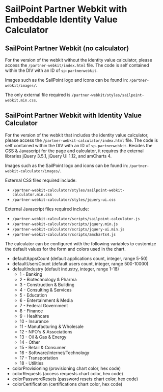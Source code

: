 # SailPoint Partner Webkit with Embeddable Identity Value Calculator

## SailPoint Partner Webkit (no calculator)

For the version of the webkit without the identity value calculator, please access the `/partner-webkit/index.html` file. The code is self contained within the DIV with an ID of `sp-partnerwebkit`.

Images such as the SailPoint logo and icons can be found in: `/partner-webkit/images/`.

The only external file required is `/partner-webkit/styles/sailpoint-webkit.min.css`.

## SailPoint Partner Webkit with Identity Value Calculator

For the version of the webkit that includes the identity value calculator, please access the `/partner-webkit-calculator/index.html` file. The code is self contained within the DIV with an ID of `sp-partnerwebkit`. Besides the CSS & Javascript for the page and calculator, it requires the external libraries jQuery 3.5.1, jQuery UI 1.12, and amCharts 4.

Images such as the SailPoint logo and icons can be found in: `/partner-webkit-calculator/images/`.

External CSS files required include:
- `/partner-webkit-calculator/styles/sailpoint-webkit-calculator.min.css`
- `/partner-webkit-calculator/styles/jquery-ui.css`

External Javascript files required include:
- `/partner-webkit-calculator/scripts/sailpoint-calculator.js`
- `/partner-webkit-calculator/scripts/jquery.min.js`
- `/partner-webkit-calculator/scripts/jquery-ui.min.js`
- `/partner-webkit-calculator/scripts/amcharts4.js`

The calculator can be configured with the following variables to customize the default values for the form and colors used in the chart.
- defaultAppsCount     (default applications count, integer, range 5-50)
- defaultUsersCount    (default users count, integer, range 500-10000)
- defaultIndustry      (default industry, integer, range 1-18)
    - 1 - Banking
    - 2 - Biotechnology & Pharma
    - 3 - Construction & Building
    - 4 - Consulting & Services
    - 5 - Education
    - 6 - Entertainment & Media
    - 7 - Federal Government
    - 8 - Finance
    - 9 - Healthcare
    - 10 - Insurance
    - 11 - Manufacturing & Wholesale
    - 12 - NPO's & Associations
    - 13 - Oil & Gas & Energy
    - 14 - Other
    - 15 - Retail & Consumer
    - 16 - Software/Internet/Technology
    - 17 - Transportation
    - 18 - Utilities
- colorProvisioning    (provisioning chart color, hex code)
- colorRequests        (access requests chart color, hex code)
- colorPasswordResets  (password resets chart color, hex code)
- colorCertification   (certifications chart color, hex code)
